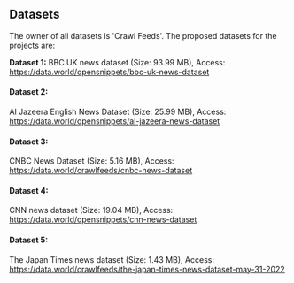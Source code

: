 ## Datasets 

The owner of all datasets is 'Crawl Feeds'. The proposed datasets for the projects are:


**Dataset 1:** BBC UK news dataset (Size: 93.99 MB), Access: https://data.world/opensnippets/bbc-uk-news-dataset 

#### Dataset 2:
Al Jazeera English News Dataset (Size: 25.99 MB), Access: https://data.world/opensnippets/al-jazeera-news-dataset 

#### Dataset 3:
CNBC News Dataset (Size: 5.16 MB), Access: https://data.world/crawlfeeds/cnbc-news-dataset 

#### Dataset 4:
CNN news dataset (Size: 19.04 MB), Access: https://data.world/opensnippets/cnn-news-dataset 

#### Dataset 5:
The Japan Times news dataset (Size: 1.43 MB), Access: https://data.world/crawlfeeds/the-japan-times-news-dataset-may-31-2022 


